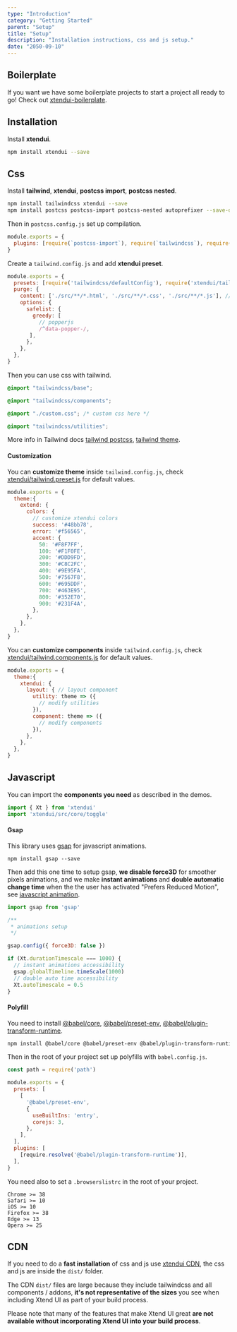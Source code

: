 ```yaml
---
type: "Introduction"
category: "Getting Started"
parent: "Setup"
title: "Setup"
description: "Installation instructions, css and js setup."
date: "2050-09-10"
---
```


## Boilerplate

If you want we have some boilerplate projects to start a project all ready to go! Check out [xtendui-boilerplate](https://github.com/minimit/xtendui-boilerplate).

## Installation

Install **xtendui**.

```sh
npm install xtendui --save
```

## Css

Install **tailwind**, **xtendui**, **postcss import**, **postcss nested**.

```sh
npm install tailwindcss xtendui --save
npm install postcss postcss-import postcss-nested autoprefixer --save-dev
```

Then in `postcss.config.js` set up compilation.

```jsx
module.exports = {
  plugins: [require(`postcss-import`), require(`tailwindcss`), require('postcss-nested'), require('autoprefixer')],
}
```

Create a `tailwind.config.js` and add **xtendui preset**.

```jsx
module.exports = {
  presets: [require('tailwindcss/defaultConfig'), require('xtendui/tailwind.preset')],
  purge: {
    content: ['./src/**/*.html', './src/**/*.css', './src/**/*.js'], // put your purge content
    options: {
      safelist: {
        greedy: [
          // popperjs
          /^data-popper-/,
       ],
      },
    },
  },
}
```

Then you can use css with tailwind.

```css
@import "tailwindcss/base";

@import "tailwindcss/components";

@import "./custom.css"; /* custom css here */

@import "tailwindcss/utilities";
```

More info in Tailwind docs [tailwind postcss](https://tailwindcss.com/docs/using-with-preprocessors), [tailwind theme](https://tailwindcss.com/docs/theme).

#### Customization

You can **customize theme** inside `tailwind.config.js`, check [xtendui/tailwind.preset.js](https://github.com/minimit/xtendui/blob/master/tailwind.preset.js) for default values.

```jsx
module.exports = {
  theme:{
    extend: {
      colors: {
        // customize xtendui colors
        success: '#48bb78',
        error: '#f56565',
        accent: {
          50: '#F8F7FF',
          100: '#F1F0FE',
          200: '#DDD9FD',
          300: '#C8C2FC',
          400: '#9E95FA',
          500: '#7567F8',
          600: '#695DDF',
          700: '#463E95',
          800: '#352E70',
          900: '#231F4A',
        },
      },
    },
  },
}
```

You can **customize components** inside `tailwind.config.js`, check [xtendui/tailwind.components.js](https://github.com/minimit/xtendui/blob/master/tailwind.components.js) for default values.

```jsx
module.exports = {
  theme:{
    xtendui: {
      layout: { // layout component
        utility: theme => ({
          // modify utilities
        }),
        component: theme => ({
          // modify components
        }),
      },
    },
  },
}
```

## Javascript

You can import the **components you need** as described in the demos.

```jsx
import { Xt } from 'xtendui'
import 'xtendui/src/core/toggle'
```

#### Gsap

This library uses [gsap](https://github.com/greensock/GSAP) for javascript animations.

```
npm install gsap --save
```

Then add this one time to setup gsap, **we disable force3D** for smoother pixels animations, and we make **instant animations** and **double automatic change time** when the the user has activated "Prefers Reduced Motion", see [javascript animation](https://xtendui.com/components/globals/javascript#animation).

```jsx
import gsap from 'gsap'

/**
 * animations setup
 */

gsap.config({ force3D: false })

if (Xt.durationTimescale === 1000) {
  // instant animations accessibility
  gsap.globalTimeline.timeScale(1000)
  // double auto time accessibility
  Xt.autoTimescale = 0.5
}
```

#### Polyfill

You need to install [@babel/core](https://www.npmjs.com/package/@babel/core), [@babel/preset-env](https://www.npmjs.com/package/@babel/preset-env), [@babel/plugin-transform-runtime](https://www.npmjs.com/package/@babel/plugin-transform-runtime).

```sh
npm install @babel/core @babel/preset-env @babel/plugin-transform-runtime --save-dev
```

Then in the root of your project set up polyfills with `babel.config.js`.

```jsx
const path = require('path')

module.exports = {
  presets: [
    [
      '@babel/preset-env',
      {
        useBuiltIns: 'entry',
        corejs: 3,
      },
    ],
  ],
  plugins: [
    [require.resolve('@babel/plugin-transform-runtime')],
  ],
}
```

You need also to set a `.browserslistrc` in the root of your project.

```
Chrome >= 38
Safari >= 10
iOS >= 10
Firefox >= 38
Edge >= 13
Opera >= 25
```

## CDN

If you need to do a **fast installation** of css and js use [xtendui CDN](https://unpkg.com/xtendui/), the css and js are inside the `dist/` folder.

The CDN `dist/` files are large because they include tailwindcss and all components / addons, **it's not representative of the sizes** you see when including Xtend UI as part of your build process.

Please note that many of the features that make Xtend UI great **are not available without incorporating Xtend UI into your build process**.
